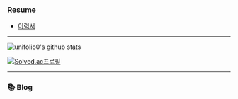 ### Resume
- [이력서](https://unifolio0.notion.site/Oh-Sanghun-1b4c9077da24807b9dedfc31aa39065d?source=copy_link)

* * *
![unifolio0's github stats](https://github-readme-stats.vercel.app/api?username=unifolio0&theme=dark&show_icons=true)

[![Solved.ac프로필](http://mazassumnida.wtf/api/v2/generate_badge?boj=gongbu0)](https://solved.ac/gongbu0)

* * *

### 📚 Blog
